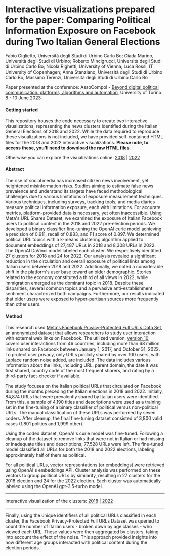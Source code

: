 # Interactive visualizations prepared for the paper: Comparing Political Information Exposure on Facebook during Two Italian General Elections

Fabio Giglietto, Università degli Studi di Urbino Carlo Bo; Giada Marino, Università degli Studi di Urbino; Roberto Mincigrucci, Università degli Studi di Urbino Carlo Bo; Nicola Righetti, University of Vienna; Luca Rossi, IT University of Copenhagen; Anna Stanziano, Università degli Studi di Urbino Carlo Bo; Massimo Terenzi, Università degli Studi di Urbino Carlo Bo

Paper presented at the conference: AssoCompol - [Beyond digital political communication: platforms, algorithms and automation](https://www.compol.it/eventi/convegno/convegno-2023/), University of Torino. 8 - 10 June 2023

#### Getting started

This repository houses the code necessary to create two interactive visualizations, representing the news clusters identified during the Italian General Elections of 2018 and 2022. While the data required to reproduce these visualizations is not included, we have provided self-contained HTML files for the 2018 and 2022 interactive visualizations. **Please note, to access these, you'll need to download the raw HTML files**.

Otherwise you can explore the visualizations online: [2018](https://rawcdn.githack.com/lrossi79/Altair_NewsExposure_cluster_viz/4226dcc0c3ab8e1d31a8f68b8590b8af1bb04557/2018.html) \| [2022](https://rawcdn.githack.com/lrossi79/Altair_NewsExposure_cluster_viz/d4fe49b31673734269d5ebe7fa9509510fca338b/2022.html)

#### Abstract

The rise of social media has increased citizen news involvement, yet heightened misinformation risks. Studies aiming to estimate false news prevalence and understand its targets have faced methodological challenges due to various limitations of exposure measurement techniques. Various techniques, including surveys, tracking tools, and media diaries measure political information exposure, each with limitations. For accurate metrics, platform-provided data is necessary, yet often inaccessible. Using Meta's URL Shares Dataset, we examined the exposure of Italian Facebook users to political content in the 2018 and 2022 pre-election periods. We developed a binary classifier fine-tuning the OpenAI curie model achieving a precision of 0.911, recall of 0.883, and F1 score of 0.897. We determined political URL topics with a k-means clustering algorithm applied to document embeddings of 27,487 URLs in 2018 and 8,308 URLs in 2022. The OpenAI DaVinci model labeled each cluster. We respectively identified 27 clusters for 2018 and 24 for 2022. Our analysis revealed a significant reduction in the circulation and overall exposure of political links among Italian users between 2018 and 2022. Additionally, we noted a considerable shift in the platform's user base toward an older demographic. Stories related to the economy constituted a third of all views in 2022, while immigration emerged as the dominant topic in 2018. Despite these disparities, several common topics and a pervasive anti-establishment sentiment characterized both campaigns. Furthermore, our results indicated that older users were exposed to hyper-partisan sources more frequently than other users.

#### Method

This research used [Meta's Facebook Privacy-Protected Full URLs Data Set](https://socialscience.one/blog/unprecedented-facebook-urls-dataset-now-available-research-through-social-science-one), an anonymized dataset that allows researchers to study user interaction with external web links on Facebook. The utilized version, [version 10](https://dataverse.harvard.edu/file.xhtml?fileId=6290811&version=10.1), covers user interactions from 46 countries, including more than 68 million links shared on Facebook between January 1, 2017, and October 31, 2022. To protect user privacy, only URLs publicly shared by over 100 users, with Laplace random noise added, are included. The data includes various information about the links, including URL, parent domain, the date it was first shared, country code of the most frequent sharers, and rating by a third-party fact-checker if available.

The study focuses on the Italian political URLs that circulated on Facebook during the months preceding the Italian elections in 2018 and 2022. Initially, 84,874 URLs that were prevalently shared by Italian users were identified. From this, a sample of 4,190 titles and descriptions were used as a training set in the fine-tuning of a binary classifier of political versus non-political URLs. The manual classification of these URLs was performed by seven coders. After cleanup, the final fine-tuning dataset consisted of 3,800 valid cases (1,801 politics and 1,999 other).

Using the coded dataset, OpenAI's curie model was fine-tuned. Following a cleanup of the dataset to remove links that were not in Italian or had missing or inadequate titles and descriptions, 77,528 URLs were left. The fine-tuned model classified all URLs for both the 2018 and 2022 elections, labeling approximately half of them as political.

For all political URLs, vector representations (or embeddings) were retrieved using OpenAI's embeddings API. Cluster analysis was performed on these vectors to group political URLs by similarity, resulting in 27 clusters for the 2018 election and 24 for the 2022 election. Each cluster was automatically labeled using the OpenAI gpt-3.5-turbo model.

------------------------------------------------------------------------

Interactive visualization of the clusters: [2018](https://rawcdn.githack.com/lrossi79/Altair_NewsExposure_cluster_viz/4226dcc0c3ab8e1d31a8f68b8590b8af1bb04557/2018.html) \| [2022](https://rawcdn.githack.com/lrossi79/Altair_NewsExposure_cluster_viz/d4fe49b31673734269d5ebe7fa9509510fca338b/2022.html)

------------------------------------------------------------------------

Finally, using the unique identifiers of all political URLs classified in each cluster, the Facebook Privacy-Protected Full URLs Dataset was queried to count the number of Italian users - broken down by age classes - who viewed each URL. These values were then aggregated by clusters, taking into account the effect of the noise. This approach provided insights into how different age groups interacted with political content during the election periods.
